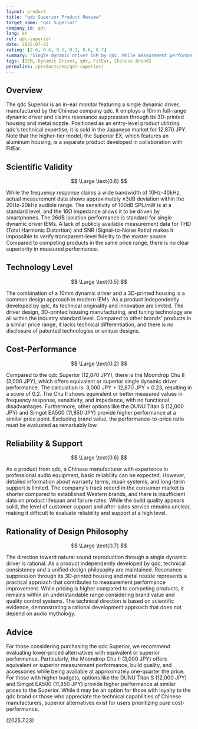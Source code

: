 ```yaml
---
layout: product
title: "qdc Superior Product Review"
target_name: "qdc Superior"
company_id: qdc
lang: en
ref: qdc-superior
date: 2025-07-23
rating: [2.6, 0.6, 0.5, 0.2, 0.6, 0.7]
summary: "Single dynamic driver IEM by qdc. While measurement performance is standard, it exhibits low cost-performance due to being priced approximately 4 times higher than equivalent products."
tags: [IEM, Dynamic Driver, qdc, FitEar, Chinese Brand]
permalink: /products/en/qdc-superior/
---
```


## Overview

The qdc Superior is an in-ear monitor featuring a single dynamic driver, manufactured by the Chinese company qdc. It employs a 10mm full-range dynamic driver and claims resonance suppression through its 3D-printed housing and metal nozzle. Positioned as an entry-level product utilizing qdc's technical expertise, it is sold in the Japanese market for 12,870 JPY. Note that the higher-tier model, the Superior EX, which features an aluminum housing, is a separate product developed in collaboration with FitEar.

## Scientific Validity

$$ \Large \text{0.6} $$

While the frequency response claims a wide bandwidth of 10Hz-40kHz, actual measurement data shows approximately ±3dB deviation within the 20Hz-20kHz audible range. The sensitivity of 100dB SPL/mW is at a standard level, and the 16Ω impedance allows it to be driven by smartphones. The 26dB isolation performance is standard for single dynamic driver IEMs. A lack of publicly available measurement data for THD (Total Harmonic Distortion) and SNR (Signal-to-Noise Ratio) makes it impossible to verify transparent-level fidelity to the master source. Compared to competing products in the same price range, there is no clear superiority in measured performance.

## Technology Level

$$ \Large \text{0.5} $$

The combination of a 10mm dynamic driver and a 3D-printed housing is a common design approach in modern IEMs. As a product independently developed by qdc, its technical originality and innovation are limited. The driver design, 3D-printed housing manufacturing, and tuning technology are all within the industry standard level. Compared to other brands' products in a similar price range, it lacks technical differentiation, and there is no disclosure of patented technologies or unique designs.

## Cost-Performance

$$ \Large \text{0.2} $$

Compared to the qdc Superior (12,870 JPY), there is the Moondrop Chu II (3,000 JPY), which offers equivalent or superior single dynamic driver performance. The calculation is: 3,000 JPY ÷ 12,870 JPY = 0.23, resulting in a score of 0.2. The Chu II shows equivalent or better measured values in frequency response, sensitivity, and impedance, with no functional disadvantages. Furthermore, other options like the DUNU Titan S (12,000 JPY) and Simgot EA500 (11,850 JPY) provide higher performance at a similar price point. Excluding brand value, the performance-to-price ratio must be evaluated as remarkably low.

## Reliability & Support

$$ \Large \text{0.6} $$

As a product from qdc, a Chinese manufacturer with experience in professional audio equipment, basic reliability can be expected. However, detailed information about warranty terms, repair systems, and long-term support is limited. The company's track record in the consumer market is shorter compared to established Western brands, and there is insufficient data on product lifespan and failure rates. While the build quality appears solid, the level of customer support and after-sales service remains unclear, making it difficult to evaluate reliability and support at a high level.

## Rationality of Design Philosophy

$$ \Large \text{0.7} $$

The direction toward natural sound reproduction through a single dynamic driver is rational. As a product independently developed by qdc, technical consistency and a unified design philosophy are maintained. Resonance suppression through its 3D-printed housing and metal nozzle represents a practical approach that contributes to measurement performance improvement. While pricing is higher compared to competing products, it remains within an understandable range considering brand value and quality control systems. The technical direction is based on scientific evidence, demonstrating a rational development approach that does not depend on audio mythology.

## Advice

For those considering purchasing the qdc Superior, we recommend evaluating lower-priced alternatives with equivalent or superior performance. Particularly, the Moondrop Chu II (3,000 JPY) offers equivalent or superior measurement performance, build quality, and accessories while being available at approximately one-quarter the price. For those with higher budgets, options like the DUNU Titan S (12,000 JPY) and Simgot EA500 (11,850 JPY) provide higher performance at similar prices to the Superior. While it may be an option for those with loyalty to the qdc brand or those who appreciate the technical capabilities of Chinese manufacturers, superior alternatives exist for users prioritizing pure cost-performance.

(2025.7.23)